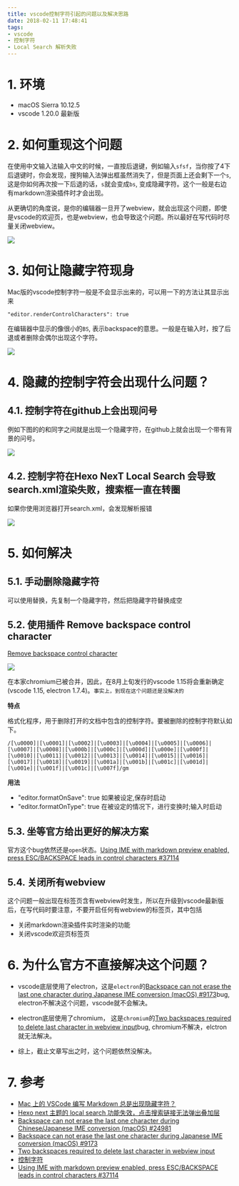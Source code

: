 ```yaml
---
title: vscode控制字符引起的问题以及解决思路
date: 2018-02-11 17:48:41
tags:
- vscode
- 控制字符
- Local Search 解析失败
---
```


# 1. 环境
- macOS Sierra 10.12.5
- vscode  1.20.0 最新版

# 2. 如何重现这个问题
在使用中文输入法输入中文的时候，一直按后退键，例如输入`sfsf`，当你按了4下后退键时，你会发现，搜狗输入法弹出框虽然消失了，但是页面上还会剩下一个`s`, 这是你如何再次按一下后退的话，`s`就会变成`bs`, 变成隐藏字符。这个一般是右边有markdown渲染插件时才会出现。

从更确切的角度说，是你的编辑器一旦开了webview，就会出现这个问题，即使是vscode的欢迎页，也是webview，也会导致这个问题。所以最好在写代码时尽量关闭webview。

![](/images/20180211232544_7L7Ra6_Jietu20180211-232450.jpeg)

# 3. 如何让隐藏字符现身

Mac版的vscode控制字符一般是不会显示出来的，可以用一下的方法让其显示出来

```
"editor.renderControlCharacters": true
```

在编辑器中显示的像很小的`BS`, 表示backspace的意思。一般是在输入时，按了后退或者删除会偶尔出现这个字符。

![](/images/20180211175234_yzJFjc_Jietu20180211-175225.jpeg)


# 4. 隐藏的控制字符会出现什么问题？

## 4.1. 控制字符在github上会出现问号

例如下图的的和同字之间就是出现一个隐藏字符，在github上就会出现一个带有背景的问号。

![](/images/20180211180035_gpDDju_Jietu20180211-175923s.jpeg)

## 4.2. 控制字符在Hexo NexT Local Search 会导致search.xml渲染失败，搜索框一直在转圈

如果你使用浏览器打开search.xml，会发现解析报错

![](/images/20180211180331_Xr4FXL_Jietu20180211-180320.jpeg)


# 5. 如何解决
## 5.1. 手动删除隐藏字符
可以使用替换，先复制一个隐藏字符，然后把隐藏字符替换成空

## 5.2. 使用插件 Remove backspace control character
[Remove backspace control character](https://marketplace.visualstudio.com/items?itemName=satokaz.vscode-bs-ctrlchar-remover)

![](/images/20180211181051_MzYF2H_Jietu20180211-181045.jpeg)

在本家chromium已被合并，因此，在8月上旬发行的vscode 1.15将会重新确定(vscode 1.15, electron 1.7.4)。`事实上，到现在这个问题还是没解决的`

**特点**

格式化程序，用于删除打开的文档中包含的控制字符。要被删除的控制字符默认如下。

```
/[\u0000]|[\u0001]|[\u0002]|[\u0003]|[\u0004]|[\u0005]|[\u0006]|[\u0007]|[\u0008]|[\u000b]|[\u000c]|[\u000d]|[\u000e]|[\u000f]|[\u0010]|[\u0011]|[\u0012]|[\u0013]|[\u0014]|[\u0015]|[\u0016]|[\u0017]|[\u0018]|[\u0019]|[\u001a]|[\u001b]|[\u001c]|[\u001d]|[\u001e]|[\u001f]|[\u001c]|[\u007f]/gm
```

**用法**
- "editor.formatOnSave": true 如果被设定,保存时启动
- "editor.formatOnType": true 在被设定的情况下，进行变换时;输入时启动

## 5.3. 坐等官方给出更好的解决方案
官方这个bug依然还是`open`状态。[Using IME with markdown preview enabled, press ESC/BACKSPACE leads in control characters #37114](https://github.com/Microsoft/vscode/issues/37114)

## 5.4. 关闭所有webview
这个问题一般出现在标签页含有webview时发生，所以在升级到vscode最新版后，在写代码时要注意，不要开启任何有webview的标签页，其中包括
- 关闭markdown渲染插件实时渲染的功能
- 关闭vscode欢迎页标签页

# 6. 为什么官方不直接解决这个问题？
- vscode底层使用了electron，这是`electron`的[Backspace can not erase the last one character during Japanese IME conversion (macOS) #9173](https://github.com/electron/electron/issues/9173)bug, electron不解决这个问题，vscode就不会解决。

- electron底层使用了chromium， 这是`chromium`的[Two backspaces required to delete last character in webview input](https://bugs.chromium.org/p/chromium/issues/detail?id=714771)bug, chromium不解决，elctron就无法解决。

- 综上，截止文章写出之时，这个问题依然没解决。


# 7. 参考
- [Mac 上的 VSCode 编写 Markdown 总是出现隐藏字符？](https://www.zhihu.com/question/61638859)
- [Hexo next 主题的 local search 功能失效，点击搜索链接无法弹出叠加层](https://www.v2ex.com/t/298727)
- [Backspace can not erase the last one character during Chinese/Japanese IME conversion (macOS) #24981](https://github.com/Microsoft/vscode/issues/24981)
- [Backspace can not erase the last one character during Japanese IME conversion (macOS) #9173](https://github.com/electron/electron/issues/9173)
- [Two backspaces required to delete last character in webview input](https://bugs.chromium.org/p/chromium/issues/detail?id=714771)
- [控制字符](https://zh.wikipedia.org/wiki/%E6%8E%A7%E5%88%B6%E5%AD%97%E7%AC%A6)
- [Using IME with markdown preview enabled, press ESC/BACKSPACE leads in control characters #37114](https://github.com/Microsoft/vscode/issues/37114)